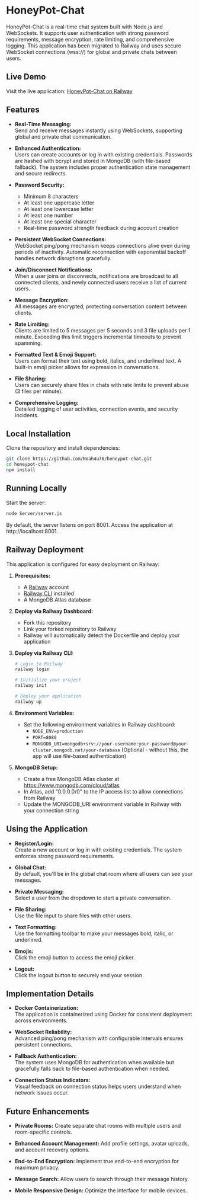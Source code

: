 # HoneyPot-Chat

HoneyPot-Chat is a real-time chat system built with Node.js and WebSockets. It supports user authentication with strong password requirements, message encryption, rate limiting, and comprehensive logging. This application has been migrated to Railway and uses secure WebSocket connections (wss://) for global and private chats between users.

## Live Demo

Visit the live application: [HoneyPot-Chat on Railway](https://honey-pot-chat-production.up.railway.app/)

## Features

- **Real-Time Messaging:**  
  Send and receive messages instantly using WebSockets, supporting global and private chat communication.
  
- **Enhanced Authentication:**  
  Users can create accounts or log in with existing credentials. Passwords are hashed with bcrypt and stored in MongoDB (with file-based fallback). The system includes proper authentication state management and secure redirects.

- **Password Security:**
  - Minimum 8 characters
  - At least one uppercase letter
  - At least one lowercase letter
  - At least one number
  - At least one special character
  - Real-time password strength feedback during account creation

- **Persistent WebSocket Connections:**  
  WebSocket ping/pong mechanism keeps connections alive even during periods of inactivity. Automatic reconnection with exponential backoff handles network disruptions gracefully.

- **Join/Disconnect Notifications:**  
  When a user joins or disconnects, notifications are broadcast to all connected clients, and newly connected users receive a list of current users.

- **Message Encryption:**  
  All messages are encrypted, protecting conversation content between clients.

- **Rate Limiting:**  
  Clients are limited to 5 messages per 5 seconds and 3 file uploads per 1 minute. Exceeding this limit triggers incremental timeouts to prevent spamming.

- **Formatted Text & Emoji Support:**  
  Users can format their text using bold, italics, and underlined text. A built-in emoji picker allows for expression in conversations.

- **File Sharing:**  
  Users can securely share files in chats with rate limits to prevent abuse (3 files per minute).

- **Comprehensive Logging:**  
  Detailed logging of user activities, connection events, and security incidents.

## Local Installation

Clone the repository and install dependencies:

```bash
git clone https://github.com/Noah4u76/honeypot-chat.git
cd honeypot-chat
npm install
```

## Running Locally

Start the server:
```bash
node Server/server.js
```

By default, the server listens on port 8001. Access the application at http://localhost:8001.

## Railway Deployment

This application is configured for easy deployment on Railway:

1. **Prerequisites:**
   - A [Railway](https://railway.app/) account
   - [Railway CLI](https://docs.railway.app/develop/cli) installed
   - A MongoDB Atlas database

2. **Deploy via Railway Dashboard:**
   - Fork this repository
   - Link your forked repository to Railway
   - Railway will automatically detect the Dockerfile and deploy your application

3. **Deploy via Railway CLI:**
   ```bash
   # Login to Railway
   railway login

   # Initialize your project
   railway init

   # Deploy your application
   railway up
   ```

4. **Environment Variables:**
   - Set the following environment variables in Railway dashboard:
     - `NODE_ENV=production`
     - `PORT=8080`
     - `MONGODB_URI=mongodb+srv://your-username:your-password@your-cluster.mongodb.net/your-database` 
       (Optional - without this, the app will use file-based authentication)

5. **MongoDB Setup:**
   - Create a free MongoDB Atlas cluster at https://www.mongodb.com/cloud/atlas
   - In Atlas, add "0.0.0.0/0" to the IP access list to allow connections from Railway
   - Update the MONGODB_URI environment variable in Railway with your connection string

## Using the Application

- **Register/Login:**  
  Create a new account or log in with existing credentials. The system enforces strong password requirements.

- **Global Chat:**  
  By default, you'll be in the global chat room where all users can see your messages.

- **Private Messaging:**  
  Select a user from the dropdown to start a private conversation.

- **File Sharing:**  
  Use the file input to share files with other users.

- **Text Formatting:**  
  Use the formatting toolbar to make your messages bold, italic, or underlined.

- **Emojis:**  
  Click the emoji button to access the emoji picker.

- **Logout:**  
  Click the logout button to securely end your session.

## Implementation Details

- **Docker Containerization:**  
  The application is containerized using Docker for consistent deployment across environments.

- **WebSocket Reliability:**  
  Advanced ping/pong mechanism with configurable intervals ensures persistent connections.

- **Fallback Authentication:**  
  The system uses MongoDB for authentication when available but gracefully falls back to file-based authentication when needed.

- **Connection Status Indicators:**  
  Visual feedback on connection status helps users understand when network issues occur.

## Future Enhancements

- **Private Rooms:**
  Create separate chat rooms with multiple users and room-specific controls.

- **Enhanced Account Management:**
  Add profile settings, avatar uploads, and account recovery options.

- **End-to-End Encryption:**
  Implement true end-to-end encryption for maximum privacy.

- **Message Search:**
  Allow users to search through their message history.

- **Mobile Responsive Design:**
  Optimize the interface for mobile devices.
